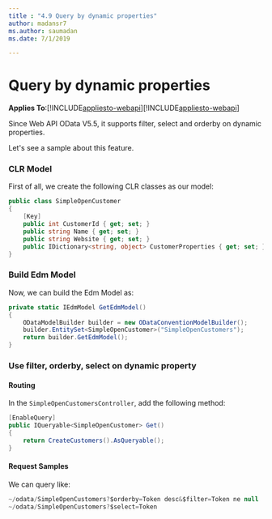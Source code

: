 ```yaml
---
title : "4.9 Query by dynamic properties"
author: madansr7
ms.author: saumadan
ms.date: 7/1/2019

---
```

# Query by dynamic properties
**Applies To**:[!INCLUDE[appliesto-webapi](../includes/appliesto-webapi-v7.md)][!INCLUDE[appliesto-webapi](../includes/appliesto-webapi-v6.md)]

Since Web API OData V5.5, it supports filter, select and orderby on dynamic properties.

Let's see a sample about this feature.

### CLR Model

First of all, we create the following CLR classes as our model:

```C#
public class SimpleOpenCustomer
{
    [Key]
    public int CustomerId { get; set; }
    public string Name { get; set; }
    public string Website { get; set; }
    public IDictionary<string, object> CustomerProperties { get; set; }
}

```

### Build Edm Model

Now, we can build the Edm Model as:

```C#
private static IEdmModel GetEdmModel()
{ 
    ODataModelBuilder builder = new ODataConventionModelBuilder();
    builder.EntitySet<SimpleOpenCustomer>("SimpleOpenCustomers");
    return builder.GetEdmModel();
}
```

### Use filter, orderby, select on dynamic property

#### Routing
In the `SimpleOpenCustomersController`, add the following method:

```C#
[EnableQuery]
public IQueryable<SimpleOpenCustomer> Get()
{
    return CreateCustomers().AsQueryable();
}
```

#### Request Samples
We can query like:

```C#
~/odata/SimpleOpenCustomers?$orderby=Token desc&$filter=Token ne null
~/odata/SimpleOpenCustomers?$select=Token
```
